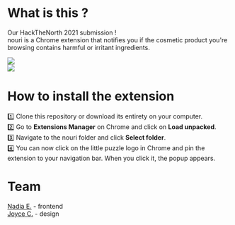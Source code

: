 # What is this ?
Our HackTheNorth 2021 submission !  
nouri is a Chrome extension that notifies you if the cosmetic product you're browsing contains harmful or irritant ingredients.  

![](https://i.imgur.com/2G0AuzE.png)  
![](https://i.imgur.com/Ya9OlFn.png)  

# How to install the extension

:one: Clone this repository or download its entirety on your computer.  
:two: Go to **Extensions Manager** on Chrome and click on **Load unpacked**.  
:three: Navigate to the nouri folder and click **Select folder**.  
:four: You can now click on the little puzzle logo in Chrome and pin the extension to your navigation bar. When you click it, the popup appears.  

# Team
[Nadia E.](https://github.com/nadiaenh) - frontend  
[Joyce C.](https://www.linkedin.com/in/joycekchan/) - design
